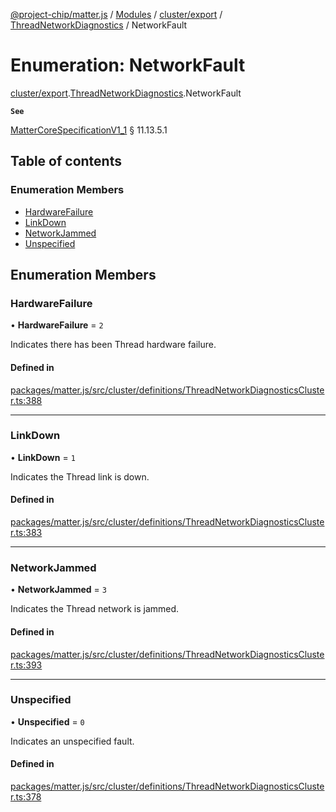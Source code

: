 [@project-chip/matter.js](../README.md) / [Modules](../modules.md) / [cluster/export](../modules/cluster_export.md) / [ThreadNetworkDiagnostics](../modules/cluster_export.ThreadNetworkDiagnostics.md) / NetworkFault

# Enumeration: NetworkFault

[cluster/export](../modules/cluster_export.md).[ThreadNetworkDiagnostics](../modules/cluster_export.ThreadNetworkDiagnostics.md).NetworkFault

**`See`**

[MatterCoreSpecificationV1_1](../interfaces/spec_export.MatterCoreSpecificationV1_1.md) § 11.13.5.1

## Table of contents

### Enumeration Members

- [HardwareFailure](cluster_export.ThreadNetworkDiagnostics.NetworkFault.md#hardwarefailure)
- [LinkDown](cluster_export.ThreadNetworkDiagnostics.NetworkFault.md#linkdown)
- [NetworkJammed](cluster_export.ThreadNetworkDiagnostics.NetworkFault.md#networkjammed)
- [Unspecified](cluster_export.ThreadNetworkDiagnostics.NetworkFault.md#unspecified)

## Enumeration Members

### HardwareFailure

• **HardwareFailure** = ``2``

Indicates there has been Thread hardware failure.

#### Defined in

[packages/matter.js/src/cluster/definitions/ThreadNetworkDiagnosticsCluster.ts:388](https://github.com/project-chip/matter.js/blob/dfd1dc35/packages/matter.js/src/cluster/definitions/ThreadNetworkDiagnosticsCluster.ts#L388)

___

### LinkDown

• **LinkDown** = ``1``

Indicates the Thread link is down.

#### Defined in

[packages/matter.js/src/cluster/definitions/ThreadNetworkDiagnosticsCluster.ts:383](https://github.com/project-chip/matter.js/blob/dfd1dc35/packages/matter.js/src/cluster/definitions/ThreadNetworkDiagnosticsCluster.ts#L383)

___

### NetworkJammed

• **NetworkJammed** = ``3``

Indicates the Thread network is jammed.

#### Defined in

[packages/matter.js/src/cluster/definitions/ThreadNetworkDiagnosticsCluster.ts:393](https://github.com/project-chip/matter.js/blob/dfd1dc35/packages/matter.js/src/cluster/definitions/ThreadNetworkDiagnosticsCluster.ts#L393)

___

### Unspecified

• **Unspecified** = ``0``

Indicates an unspecified fault.

#### Defined in

[packages/matter.js/src/cluster/definitions/ThreadNetworkDiagnosticsCluster.ts:378](https://github.com/project-chip/matter.js/blob/dfd1dc35/packages/matter.js/src/cluster/definitions/ThreadNetworkDiagnosticsCluster.ts#L378)
